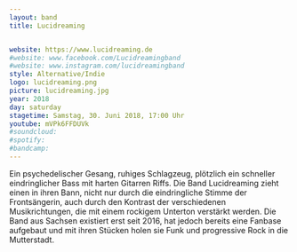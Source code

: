 ```yaml
---
layout: band
title: Lucidreaming


website: https://www.lucidreaming.de
#website: www.facebook.com/Lucidreamingband
#website: www.instagram.com/lucidreamingband
style: Alternative/Indie
logo: lucidreaming.png
picture: lucidreaming.jpg
year: 2018
day: saturday
stagetime: Samstag, 30. Juni 2018, 17:00 Uhr
youtube: mVPk6FFDUVk
#soundcloud:
#spotify:
#bandcamp:
---
```

Ein psychedelischer Gesang, ruhiges Schlagzeug, plötzlich ein schneller eindringlicher Bass mit harten Gitarren Riffs. Die Band Lucidreaming zieht einen in ihren Bann, nicht nur durch die eindringliche Stimme der Frontsängerin, auch durch den Kontrast der verschiedenen Musikrichtungen, die mit einem rockigem Unterton verstärkt werden. Die Band aus Sachsen existiert erst seit 2016, hat jedoch bereits eine Fanbase aufgebaut und mit ihren Stücken holen sie Funk und progressive Rock in die Mutterstadt.
